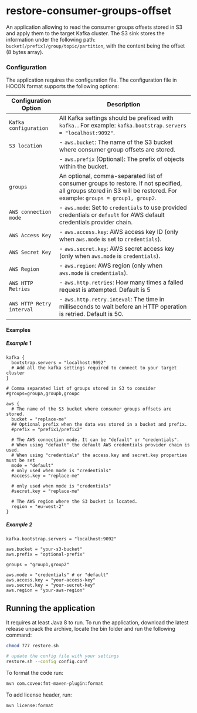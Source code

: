 # restore-consumer-groups-offset

An application allowing to read the consumer groups offsets stored in S3 and apply them to the target Kafka cluster.
The S3 sink stores the information under the following path: `bucket[/prefix]/group/topic/partition`, with the content
being the offset (8 bytes array).

### Configuration

The application requires the configuration file. The configuration file in HOCON format supports the following options:

| Configuration Option      | Description                                                                                                                                                          |
|---------------------------|----------------------------------------------------------------------------------------------------------------------------------------------------------------------|
| `Kafka configuration`     | All Kafka settings should be prefixed with `kafka.`. For example: `kafka.bootstrap.servers = "localhost:9092"`.                                                      |
| `S3 location`             | - `aws.bucket`: The name of the S3 bucket where consumer group offsets are stored.                                                                                   |
|                           | - `aws.prefix` (Optional): The prefix of objects within the bucket.                                                                                                  |
| `groups`                  | An optional, comma-separated list of consumer groups to restore. If not specified, all groups stored in S3 will be restored. For example: `groups = group1, group2`. |
| `AWS connection mode`     | - `aws.mode`: Set to `credentials` to use provided credentials or `default` for AWS default credentials provider chain.                                              |
| `AWS Access Key`          | - `aws.access.key`: AWS access key ID (only when `aws.mode` is set to `credentials`).                                                                                |
| `AWS Secret Key`          | - `aws.secret.key`: AWS secret access key (only when `aws.mode` is `credentials`).                                                                                   |
| `AWS Region`              | - `aws.region`: AWS region (only when `aws.mode` is `credentials`).                                                                                                  |
| `AWS HTTP Retries`        | - `aws.http.retries`: How many times a failed request is attempted. Default is 5                                                                                     |
| `AWS HTTP Retry interval` | - `aws.http.retry.inteval`: The time in milliseconds to wait before an HTTP operation is retried. Default is 50.                                                     |


#### Examples

##### Example 1

```hocon
kafka {
  bootstrap.servers = "localhost:9092"
  # Add all the kafka settings required to connect to your target cluster
}

# Comma separated list of groups stored in S3 to consider
#groups=groupa,groupb,groupc 

aws {
  # The name of the S3 bucket where consumer groups offsets are stored.
  bucket = "replace-me"
  ## Optional prefix when the data was stored in a bucket and prefix.
  #prefix = "prefix1/prefix2"

  # The AWS connection mode. It can be "default" or "credentials".
  # When using "default" the default AWS credentials provider chain is used.
  # When using "credentials" the access.key and secret.key properties must be set
  mode = "default"
  # only used when mode is "credentials"
  #access.key = "replace-me"

  # only used when mode is "credentials"
  #secret.key = "replace-me"

  # The AWS region where the S3 bucket is located.
  region = "eu-west-2"
}
```

##### Example 2

```hocon
kafka.bootstrap.servers = "localhost:9092"

aws.bucket = "your-s3-bucket"
aws.prefix = "optional-prefix"

groups = "group1,group2"

aws.mode = "credentials" # or "default"
aws.access.key = "your-access-key"
aws.secret.key = "your-secret-key"
aws.region = "your-aws-region"
```

## Running the application

It requires at least Java 8 to run. 
To run the application, download the latest release unpack the archive, locate the bin folder and run the following command:

```bash 
chmod 777 restore.sh

# update the config file with your settings
restore.sh --config config.conf
```



To format the code run:

```bash
mvn com.coveo:fmt-maven-plugin:format
```

To add license header, run:

```bash
mvn license:format
```